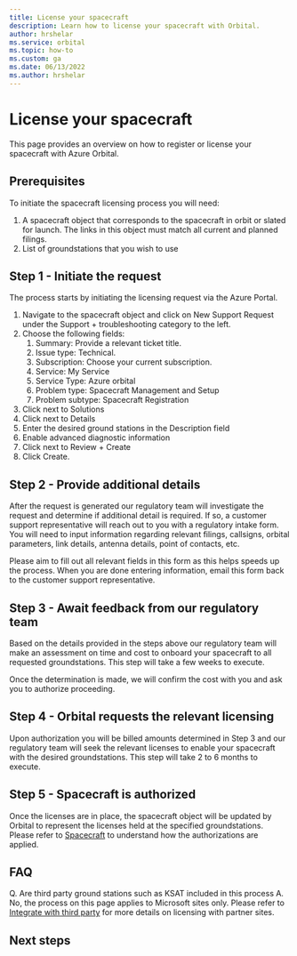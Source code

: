 ```yaml
---
title: License your spacecraft
description: Learn how to license your spacecraft with Orbital.
author: hrshelar
ms.service: orbital
ms.topic: how-to
ms.custom: ga
ms.date: 06/13/2022
ms.author: hrshelar
---
```


# License your spacecraft

This page provides an overview on how to register or license your spacecraft with Azure Orbital.

## Prerequisites 

To initiate the spacecraft licensing process you will need:

1. A spacecraft object that corresponds to the spacecraft in orbit or slated for launch. The links in this object must match all current and planned filings.
1. List of groundstations that you wish to use 

## Step 1 - Initiate the request

The process starts by initiating the licensing request via the Azure Portal.

1. Navigate to the spacecraft object and click on New Support Request under the Support + troubleshooting category to the left.
1. Choose the following fields:
    1. Summary: Provide a relevant ticket title.
    1. Issue type: Technical.
    1. Subscription: Choose your current subscription.
    1. Service: My Service
    1. Service Type: Azure orbital
    1. Problem type: Spacecraft Management and Setup
    1. Problem subtype: Spacecraft Registration
1. Click next to Solutions
1. Click next to Details
1. Enter the desired ground stations in the Description field
1. Enable advanced diagnostic information
1. Click next to Review + Create
1. Click Create.

## Step 2 - Provide additional details

After the request is generated our regulatory team will investigate the request and determine if additional detail is required. If so, a customer support representative will reach out to you with a regulatory intake form. You will need to input information regarding relevant filings, callsigns, orbital parameters, link details, antenna details, point of contacts, etc.

Please aim to fill out all relevant fields in this form as this helps speeds up the process. When you are done entering information, email this form back to the customer support representative.

## Step 3 - Await feedback from our regulatory team

Based on the details provided in the steps above our regulatory team will make an assessment on time and cost to onboard your spacecraft to all requested groundstations. This step will take a few weeks to execute.

Once the determination is made, we will confirm the cost with you and ask you to authorize proceeding.

## Step 4 - Orbital requests the relevant licensing

Upon authorization you will be billed amounts determined in Step 3 and our regulatory team will seek the relevant licenses to enable your spacecraft with the desired groundstations. This step will take 2 to 6 months to execute.

## Step 5 - Spacecraft is authorized

Once the licenses are in place, the spacecraft object will be updated by Orbital to represent the licenses held at the specified groundstations. Please refer to [Spacecraft](concepts-spacecraft.md) to understand how the authorizations are applied.

## FAQ

Q. Are third party ground stations such as KSAT included in this process
A. No, the process on this page applies to Microsoft sites only. Please refer to [Integrate with third party](howto-thirdpary.md) for more details on licensing with partner sites.

## Next steps
